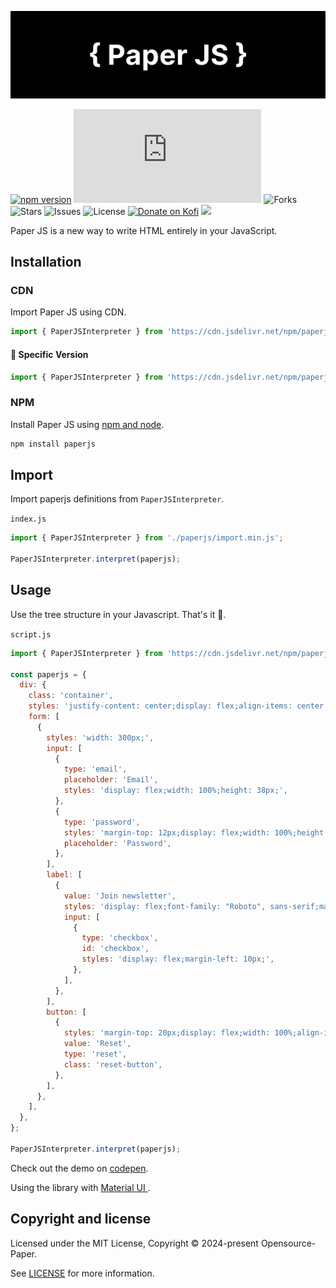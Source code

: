 <p align="center">
<img alt="Logo Banner" src="https://raw.githubusercontent.com/Opensource-Paper/PaperJS/main/banner/banner%20updated.svg?sanitize=true"/>
<br/>

[![npm version](https://img.shields.io/npm/v/paperjs.svg)](https://www.npmjs.com/package/paperjs)
![File Size](https://img.shields.io/github/size/Opensource-Paper/PaperJS/packages/paperjs/import.min.js?style=flat-square)
![Forks](https://img.shields.io/github/forks/Opensource-Paper/PaperJS.svg?style=flat)
![Stars](https://img.shields.io/github/stars/Opensource-Paper/PaperJS.svg?style=flat)
![Issues](https://img.shields.io/github/issues/Opensource-Paper/PaperJS.svg?style=flat)
![License](https://img.shields.io/badge/license-MIT-green)
[![Donate on Kofi](https://img.shields.io/badge/Donate-Kofi-F16061?logo=ko-fi&logoColor=white)](https://ko-fi.com/brick_wall)
<a href="https://discord.gg/Mbtnv9BN">
  <img src="https://img.shields.io/badge/discord-join-7289DA.svg?logo=discord&longCache=true&style=flat" />
</a>

<!--[![](https://data.jsdelivr.com/v1/package/npm/paperjs/badge)](https://www.jsdelivr.com/package/npm/paperjs)-->
<!--<img src="https://m3-markdown-badges.vercel.app/stars/1/3/Opensource-Paper/PaperJS">
<img src="https://m3-markdown-badges.vercel.app/issues/1/2/Opensource-Paper/PaperJS">
<img src="https://ziadoua.github.io/m3-Markdown-Badges/badges/LicenceMIT/licencemit3.svg">
<a href="https://discord.gg/Mbtnv9BN">
  <img src="https://ziadoua.github.io/m3-Markdown-Badges/badges/Discord/discord1.svg">
</a>-->

<div align="left">Paper JS is a new way to write HTML entirely in your JavaScript.</div>
<div align="left">

<!--[Documentation](https://paperui.com/)-->
<!--[Discord](https://discord.gg/Mbtnv9BN)-->

</div>

## Installation

### CDN

Import Paper JS using CDN.

```js
import { PaperJSInterpreter } from 'https://cdn.jsdelivr.net/npm/paperjs';
```

#### 🚧 Specific Version
```js
import { PaperJSInterpreter } from 'https://cdn.jsdelivr.net/npm/paperjs@latest';
```

<!--#### 🚧 Development
```html
<script type="module" src="https://cdn.jsdelivr.net/npm/paperjs@latest"></script>
```-->

### NPM

Install Paper JS using [npm and node](https://nodejs.org/en).

```bash
npm install paperjs
```

## Import

Import paperjs definitions from ```PaperJSInterpreter```.

```index.js```

```js
import { PaperJSInterpreter } from './paperjs/import.min.js';

PaperJSInterpreter.interpret(paperjs);
```

## Usage

Use the tree structure in your Javascript. <!--Refer to the [Documentation](https://paperui.com) for more guidance on using the library.-->That's it 🎉.

```script.js```

```js
import { PaperJSInterpreter } from 'https://cdn.jsdelivr.net/npm/paperjs';

const paperjs = {
  div: {
    class: 'container',
    styles: 'justify-content: center;display: flex;align-items: center;height: 100%;width: 100%;top: 0;left: 0;right: 0;bottom: 0;position: fixed;',
    form: [
      {
        styles: 'width: 300px;',
        input: [
          {
            type: 'email',
            placeholder: 'Email',
            styles: 'display: flex;width: 100%;height: 38px;',
          },
          {
            type: 'password',
            styles: 'margin-top: 12px;display: flex;width: 100%;height: 38px;',
            placeholder: 'Password',
          },
        ],
        label: [
          {
            value: 'Join newsletter',
            styles: 'display: flex;font-family: "Roboto", sans-serif;margin-top: 28px;width: 100%;',
            input: [
              {
                type: 'checkbox',
                id: 'checkbox',
                styles: 'display: flex;margin-left: 10px;',
              },
            ],
          },
        ],
        button: [
          {
            styles: 'margin-top: 20px;display: flex;width: 100%;align-items: center;height: 32px;justify-content: center;',
            value: 'Reset',
            type: 'reset',
            class: 'reset-button',
          },
        ],
      },
    ],
  },
};

PaperJSInterpreter.interpret(paperjs);
```

Check out the demo on [codepen](https://codepen.io/GreenestGoat/pen/zYQEjML).

Using the library with [Material UI ](https://codepen.io/GreenestGoat/pen/GRaMLXR?editors=1010).

<!--## Backers

Thank you to all our backers! 🙏.

[![Backers](https://opencollective.com/bootstrap/backers.svg?width=890)](https://opencollective.com/bootstrap#backers)-->


## Copyright and license

Licensed under the MIT License, Copyright © 2024-present Opensource-Paper.

See [LICENSE](https://github.com/Opensource-Paper/PaperJS/blob/main/LICENSE) for more information.
